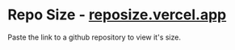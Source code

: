 # Repo Size - [reposize.vercel.app](https://reposize.vercel.app/)

Paste the link to a github repository to view it's size.